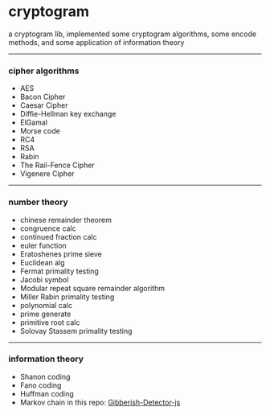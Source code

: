 # cryptogram

a cryptogram lib, implemented some cryptogram algorithms, some encode methods, and some application of information theory

---

### cipher algorithms

* AES
* Bacon Cipher
* Caesar Cipher
* Diffie-Hellman key exchange
* ElGamal
* Morse code
* RC4
* RSA
* Rabin
* The Rail-Fence Cipher
* Vigenere Cipher

---

### number theory

* chinese remainder theorem
* congruence calc
* continued fraction calc
* euler function
* Eratoshenes prime sieve
* Euclidean alg
* Fermat primality testing
* Jacobi symbol
* Modular repeat square remainder algorithm
* Miller Rabin primality testing
* polynomial calc
* prime generate
* primitive root calc
* Solovay Stassem primality testing

---

### information theory

* Shanon coding
* Fano coding
* Huffman coding
* Markov chain in this repo: [Gibberish-Detector-js](https://github.com/LyleMi/Gibberish-Detector-js)